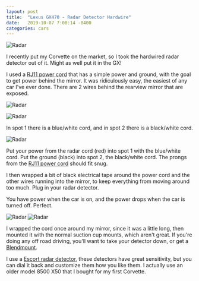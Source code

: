 ```yaml
---
layout: post
title:  "Lexus GX470 - Radar Detector Hardwire"
date:   2019-10-07 7:00:14 -0400
categories: cars
---
```


![Radar](/images/radar/4.jpg)

I recently put my Corvette on the market, so I took the hardwired radar detector out of it. Might as well put it in the GX!

I used a [RJ11 power cord](https://amzn.to/2pSNAke) that has a simple power and ground, with the goal to get power behind the mirror. It was ridiculously easy, the easiest of any car I've ever done. There are 2 wires behind the rearview mirror that are exposed.

![Radar](/images/radar/3.jpg)

![Radar](/images/radar/1.jpg)

In spot 1 there is a blue/white cord, and in spot 2 there is a black/white cord.

![Radar](/images/radar/2.jpg)

Put your power from the radar cord (red) into spot 1 with the blue/white cord. Put the ground (black) into spot 2, the black/white cord. The prongs from the [RJ11 power cord](https://amzn.to/2pSNAke) should fit snug.

I then wrapped a bit of black electrical tape around the power cord and the other wires running into the mirror, to keep everything from moving around too much. Plug in your radar detector.

You have power when the car is on, and the power drops when the car is turned off. Perfect.

![Radar](/images/radar/4.jpg)
![Radar](/images/radar/5.jpg)

I wrapped the cord once around my mirror, since it was a little long, then mounted it with the normal suction cup mounts, which aren't great. If you're doing any off road driving, you'll want to take your detector down, or get a [Blendmount](https://blendmount.com/).

I use a [Escort radar detector](https://amzn.to/2pSNAke), these detectors have great sensitivity, but you can dial it back and customize them how you like them. I actually use an older model 8500 X50 that I bought for my first Corvette.
